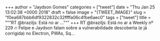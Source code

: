 
+++
author = "Jaydson Gomes"
categories = ["tweet"]
date = "Thu Jan 25 13:02:38 +0000 2018"
draft = false
image = "{TWEET_IMAGE}"
slug = "f0ea687bbb6df9322832c32ffffa06c4fbe6aec0"
tags = ["tweet"]
title = """RT @braziljs: Está no ar ..."""
+++
RT @braziljs: Está no ar a Weekly nº 229 🔥
Felipe e Jaydson falam sobre a vulnerabilidade descoberta (e já corrigida) no Electron, PWAs, Sq…
